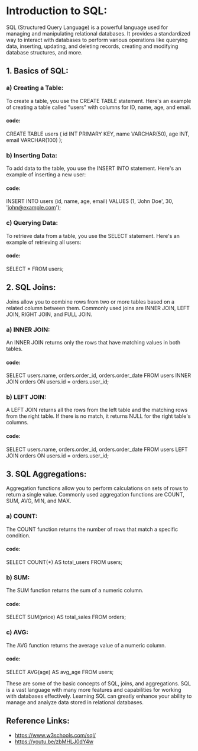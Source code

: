 # Introduction to SQL:

SQL (Structured Query Language) is a powerful language used for managing and manipulating relational databases. It provides a standardized way to interact with databases to perform various operations like querying data, inserting, updating, and deleting records, creating and modifying database structures, and more.

## 1. Basics of SQL:

### a) Creating a Table:
To create a table, you use the CREATE TABLE statement. Here's an example of creating a table called "users" with columns for ID, name, age, and email.


#### code:
CREATE TABLE users (
    id INT PRIMARY KEY,
    name VARCHAR(50),
    age INT,
    email VARCHAR(100)
);


### b) Inserting Data:
To add data to the table, you use the INSERT INTO statement. Here's an example of inserting a new user:

#### code:
INSERT INTO users (id, name, age, email)
VALUES (1, 'John Doe', 30, 'john@example.com');


### c) Querying Data:
To retrieve data from a table, you use the SELECT statement. Here's an example of retrieving all users:

#### code:
SELECT * FROM users;


## 2. SQL Joins:

Joins allow you to combine rows from two or more tables based on a related column between them. Commonly used joins are INNER JOIN, LEFT JOIN, RIGHT JOIN, and FULL JOIN.

### a) INNER JOIN:
An INNER JOIN returns only the rows that have matching values in both tables.

#### code:
SELECT users.name, orders.order_id, orders.order_date
FROM users
INNER JOIN orders ON users.id = orders.user_id;

### b) LEFT JOIN:
A LEFT JOIN returns all the rows from the left table and the matching rows from the right table. If there is no match, it returns NULL for the right table's columns.

#### code:
SELECT users.name, orders.order_id, orders.order_date
FROM users
LEFT JOIN orders ON users.id = orders.user_id;


## 3. SQL Aggregations:

Aggregation functions allow you to perform calculations on sets of rows to return a single value. Commonly used aggregation functions are COUNT, SUM, AVG, MIN, and MAX.

### a) COUNT:
The COUNT function returns the number of rows that match a specific condition.

#### code:
SELECT COUNT(*) AS total_users FROM users;


### b) SUM:
The SUM function returns the sum of a numeric column.

#### code:
SELECT SUM(price) AS total_sales FROM orders;

### c) AVG:
The AVG function returns the average value of a numeric column.

#### code:
SELECT AVG(age) AS avg_age FROM users;



These are some of the basic concepts of SQL, joins, and aggregations. SQL is a vast language with many more features and capabilities for working with databases effectively. Learning SQL can greatly enhance your ability to manage and analyze data stored in relational databases.

## Reference Links:
   * https://www.w3schools.com/sql/
   * https://youtu.be/zbMHLJ0dY4w
